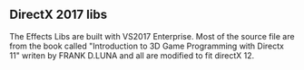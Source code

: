 ## DirectX 2017 libs
The Effects Libs are built with VS2017 Enterprise.
Most of the source file are from the book called "Introduction to 3D Game Programming with Directx 11" writen by FRANK D.LUNA and all are modified to fit directX 12.
